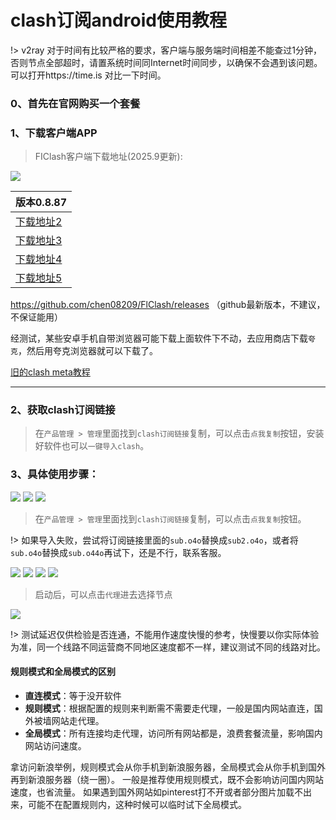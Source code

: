 # clash订阅android使用教程

!> v2ray 对于时间有比较严格的要求，客户端与服务端时间相差不能查过1分钟，否则节点全部超时，请置系统时间同Internet时间同步，以确保不会遇到该问题。可以打开https://time.is 对比一下时间。

### 0、首先在官网购买一个套餐


### 1、下载客户端APP

> FIClash客户端下载地址(2025.9更新): 

![](/img2/FIClash/FIClash.png)

| 版本0.8.87 |
| ------ |
| [下载地址2](https://file.helloking.top/clash/android/FlClash-0.8.87-android-arm64-v8a.apk) |
| [下载地址3](https://file2.helloking.top/clash/android/FlClash-0.8.87-android-arm64-v8a.apk) |
| [下载地址4](https://gh-proxy.com/github.com/chen08209/FlClash/releases/download/v0.8.87/FlClash-0.8.87-android-arm64-v8a.apk) |
| [下载地址5](https://github.com/chen08209/FlClash/releases/download/v0.8.87/FlClash-0.8.87-android-arm64-v8a.apk) |

https://github.com/chen08209/FlClash/releases （github最新版本，不建议，不保证能用）

经测试，某些安卓手机自带浏览器可能下载上面软件下不动，去应用商店下载`夸克`，然后用夸克浏览器就可以下载了。


<!-- `hiddify`也完美支持我们clash订阅，也可以下载尝试，[下载地址](https://github.com/hiddify/hiddify-next/releases/) -->

[旧的clash meta教程](/clash/clash_meta.md)

---

### 2、获取clash订阅链接
> 在`产品管理 > 管理`里面找到`clash订阅链接`复制，可以点击`点我复制`按钮，安装好软件也可以`一键导入clash`。

### 3、具体使用步骤：

![](/img2/FIClash/f1.png)
![](/img2/FIClash/f2.png)
![](/img2/FIClash/f3.png)

> 在`产品管理 > 管理`里面找到`clash订阅链接`复制，可以点击`点我复制`按钮。

!> 如果导入失败，尝试将订阅链接里面的`sub.o4o`替换成`sub2.o4o`，或者将`sub.o4o`替换成`sub.o44o`再试下，还是不行，联系客服。

![](/img2/FIClash/f4.png)
![](/img2/FIClash/f5.png)
![](/img2/FIClash/f6.png)
![](/img2/FIClash/f7.png)

> 启动后，可以点击`代理`进去选择节点

![](/img2/FIClash/f9.png)

!> 测试延迟仅供检验是否连通，不能用作速度快慢的参考，快慢要以你实际体验为准，同一个线路不同运营商不同地区速度都不一样，建议测试不同的线路对比。

#### 规则模式和全局模式的区别

- **直连模式**：等于没开软件
- **规则模式**：根据配置的规则来判断需不需要走代理，一般是国内网站直连，国外被墙网站走代理。
- **全局模式**：所有连接均走代理，访问所有网站都是，浪费套餐流量，影响国内网站访问速度。

拿访问新浪举例，规则模式会从你手机到新浪服务器，全局模式会从你手机到国外再到新浪服务器（绕一圈）。
一般是推荐使用规则模式，既不会影响访问国内网站速度，也省流量。
如果遇到国外网站如pinterest打不开或者部分图片加载不出来，可能不在配置规则内，这种时候可以临时试下全局模式。